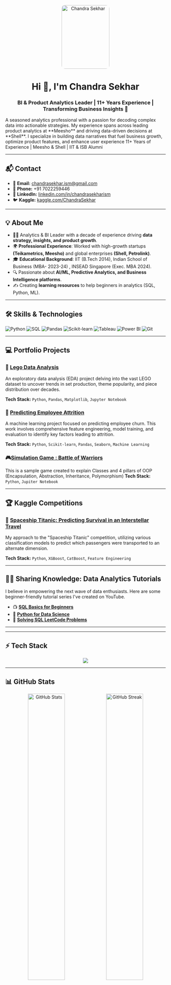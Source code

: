 <!-- Profile Banner / Image -->
<p align="center">
  <img src="https://github.com/user-attachments/assets/1e4be63f-67ec-47da-b97c-2d25999f156f" alt="Chandra Sekhar" width="150" height="200" style="border-radius: 10px;"/>
</p>
<h1 align="center">Hi 👋, I'm Chandra Sekhar</h1>

<h3 align="center">
BI & Product Analytics Leader | 11+ Years Experience | Transforming Business Insights 🚀 </h3>
A seasoned analytics professional with a passion for decoding complex data into actionable strategies. My experience spans across leading product analytics at **Meesho** and driving data-driven decisions at **Shell**. I specialize in building data narratives that fuel business growth, optimize product features, and enhance user experience
11+ Years of Experience | Meesho & Shell | IIT & ISB Alumni

---

## 📬 Contact
- 📧 **Email:** [chandrasekhar.ism@gmail.com](mailto:chandrasekhar.ism@gmail.com)  
- 📱 **Phone:** +91 7022259446  
- 💼 **LinkedIn:** [linkedin.com/in/chandrasekharism](https://www.linkedin.com/in/iamchandrasekhar/)  
- 🐦 **Kaggle:** [kaggle.com/ChandraSekhar](https://www.kaggle.com/chan4483)  

---

## 💡 About Me
- 🧑‍💼 Analytics & BI Leader with a decade of experience driving **data strategy, insights, and product growth**.  
- 🌍 **Professional Experience**: Worked with high-growth startups **(Teikametrics, Meesho)** and global enterprises **(Shell, Petrolink)**.  
- 🎓 **Educational Background**: IIT (B.Tech 2014),  Indian School of Business (MBA- 2023-24) , INSEAD Singapore (Exec. MBA 2024).  
- 🔍 Passionate about **AI/ML, Predictive Analytics, and Business Intelligence platforms**.  
- ✍️ Creating **learning resources** to help beginners in analytics (SQL, Python, ML).  

---

## 🛠️ Skills & Technologies

<p align="left">
  <img src="https://img.shields.io/badge/Python-3776AB?style=for-the-badge&logo=python&logoColor=white" alt="Python"/>
  <img src="https://img.shields.io/badge/SQL-4479A1?style=for-the-badge&logo=sql&logoColor=white" alt="SQL"/>
  <img src="https://img.shields.io/badge/Pandas-150458?style=for-the-badge&logo=pandas&logoColor=white" alt="Pandas"/>
  <img src="https://img.shields.io/badge/scikit--learn-F7931E?style=for-the-badge&logo=scikit-learn&logoColor=white" alt="Scikit-learn"/>
  <img src="https://img.shields.io/badge/Tableau-E97627?style=for-the-badge&logo=tableau&logoColor=white" alt="Tableau"/>
  <img src="https://img.shields.io/badge/Power_BI-F2C811?style=for-the-badge&logo=powerbi&logoColor=black" alt="Power BI"/>
  <img src="https://img.shields.io/badge/Git-F05032?style=for-the-badge&logo=git&logoColor=white" alt="Git"/>
</p>

---


## 💻 Portfolio Projects

### 🧩 [Lego Data Analysis](https://github.com/iamchansekhar/Lego-Data-analysis)
An exploratory data analysis (EDA) project delving into the vast LEGO dataset to uncover trends in set production, theme popularity, and piece distribution over decades.

**Tech Stack:** `Python`, `Pandas`, `Matplotlib`, `Jupyter Notebook`

### 🤖 [Predicting Employee Attrition](https://github.com/iamchansekhar/Predicting-Attrition-of-Employees)
A machine learning project focused on predicting employee churn. This work involves comprehensive feature engineering, model training, and evaluation to identify key factors leading to attrition.

**Tech Stack:** `Python`, `Scikit-learn`, `Pandas`, `Seaborn`, `Machine Learning`

### 🎮[Simulation Game : Battle of Warriors](https://github.com/iamchansekhar/Simulation-Game-in-Python)
This is a sample game created to explain Classes and 4 pillars of OOP (Encapsulation, Abstraction, Inheritance, Polymorphism)
**Tech Stack:** `Python`, `Jupiter Notebook`


---

## 🏆 Kaggle Competitions

### 🚀 [Spaceship Titanic: Predicting Survival in an Interstellar Travel](https://www.kaggle.com/code/chan4483/titanic-spaceship-cs-v2)
My approach to the "Spaceship Titanic" competition, utilizing various classification models to predict which passengers were transported to an alternate dimension.

**Tech Stack:** `Python`, `XGBoost`, `CatBoost`, `Feature Engineering`

---

## 👨‍🏫 Sharing Knowledge: Data Analytics Tutorials

I believe in empowering the next wave of data enthusiasts. Here are some beginner-friendly tutorial series I've created on YouTube.

* 📺 **[SQL Basics for Beginners](https://www.youtube.com/playlist?list=PLvDM8-LZ_yFiG_MYoVttLNfwXVRlQ9uF5)**
* 🐍 **[Python for Data Science](https://www.youtube.com/playlist?list=PLvDM8-LZ_yFi-xonbHk13nUXvoprVMQXC)**
* 🧠 **[Solving SQL LeetCode Problems](https://www.youtube.com/playlist?list=PLvDM8-LZ_yFifOaG_vHIU4P_i-rTmvvkH)**

---
---

## ⚡ Tech Stack
<p align="center">
  <img src="https://skillicons.dev/icons?i=python,sql,looker,tableau,github,git,aws,azure,linux,postgresql,databricks,snowflake" />
</p>

---

## 📊 GitHub Stats
<p align="center">
  <img src="https://github-readme-stats.vercel.app/api?username=iamchansekhar&show_icons=true&theme=tokyonight" alt="GitHub Stats" width="48%"/>
  <img src="https://github-readme-streak-stats.herokuapp.com/?user=iamchansekhar&theme=tokyonight" alt="GitHub Streak" width="48%"/>
</p>

---
✨ *“Turning Data into Action – that’s the foundation of business success.”* ✨
